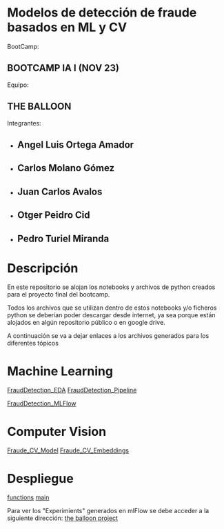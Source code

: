 # Modelos de detección de fraude basados en ML y CV


BootCamp:  
## BOOTCAMP IA I (NOV 23)


Equipo:   
## THE BALLOON


Integrantes:    
- ## Angel Luis Ortega Amador
- ## Carlos Molano Gómez
- ## Juan Carlos Avalos
- ## Otger Peidro Cid
- ## Pedro Turiel Miranda

# Descripción

En este repositorio se alojan los notebooks y archivos de python creados para el proyecto final del bootcamp.

Todos los archivos que se utilizan dentro de estos notebooks y/o ficheros python se deberían poder descargar desde internet, ya sea porque están alojados en algún repositorio público o en google drive.

A continuación se va a dejar enlaces a los archivos generados para los diferentes tópicos

# Machine Learning

[FraudDetection_EDA](./FraudDetection_EDA.ipynb)
[FraudDetection_Pipeline](./FraudDetection_Pipeline.ipynb)

[FraudDetection_MLFlow](./FraudDetection_MLFlow.ipynb)

# Computer Vision

[Fraude_CV_Model](./Fraude_CV_Model.ipynb)
[Fraude_CV_Embeddings](./Fraude_CV_Embeddings.ipynb)

# Despliegue
[functions](./functions.py)
[main](./main.py)


Para ver los "Experimients" generados en mlFlow se debe acceder a la siguiente dirección:
[the balloon project](https://the-balloon-project.com/)

